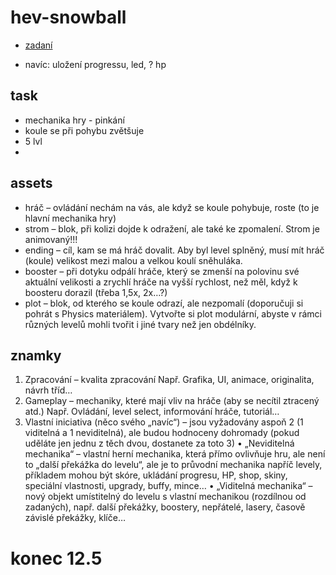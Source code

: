 # hev-snowball

- [zadaní](https://github.com/Th3Vladimir/hev-snowball/blob/main/zadani.md)


- navíc: uložení progressu, led, ? hp

## task
- mechanika hry - pinkání
- koule se při pohybu zvětšuje
- 5 lvl
- 

## assets
- hráč – ovládání nechám na vás, ale když se koule pohybuje, roste (to je hlavní mechanika hry)
- strom – blok, při kolizi dojde k odražení, ale také ke zpomalení. Strom je animovaný!!!
- ending – cíl, kam se má hráč dovalit. Aby byl level splněný, musí mít hráč (koule) velikost mezi
malou a velkou koulí sněhuláka.
- booster – při dotyku odpálí hráče, který se zmenší na polovinu své aktuální velikosti a zrychlí
hráče na vyšší rychlost, než měl, když k boosteru dorazil (třeba 1,5x, 2x…?)
 - plot – blok, od kterého se koule odrazí, ale nezpomalí (doporučuji si pohrát
s Physics materiálem). Vytvořte si plot modulární, abyste v rámci různých levelů mohli tvořit i jiné
tvary než jen obdélníky.




## znamky
1. Zpracování – kvalita zpracování
Např. Grafika, UI, animace, originalita, návrh tříd…
2. Gameplay – mechaniky, které mají vliv na hráče (aby se necítil ztracený atd.)
Např. Ovládání, level select, informování hráče, tutoriál…
3. Vlastní iniciativa (něco svého „navíc“) – jsou vyžadovány aspoň 2 (1 viditelná a 1
neviditelná), ale budou hodnoceny dohromady (pokud uděláte jen jednu z těch dvou,
dostanete za toto 3)
• „Neviditelná mechanika“ – vlastní herní mechanika, která přímo ovlivňuje hru, ale
není to „další překážka do levelu“, ale je to průvodní mechanika napříč levely,
příkladem mohou být skóre, ukládání progresu, HP, shop, skiny, speciální vlastnosti,
upgrady, buffy, mince…
• „Viditelná mechanika“ – nový objekt umístitelný do levelu s vlastní mechanikou
(rozdílnou od zadaných), např. další překážky, boostery, nepřátelé, lasery, časově
závislé překážky, klíče…

# konec 12.5
